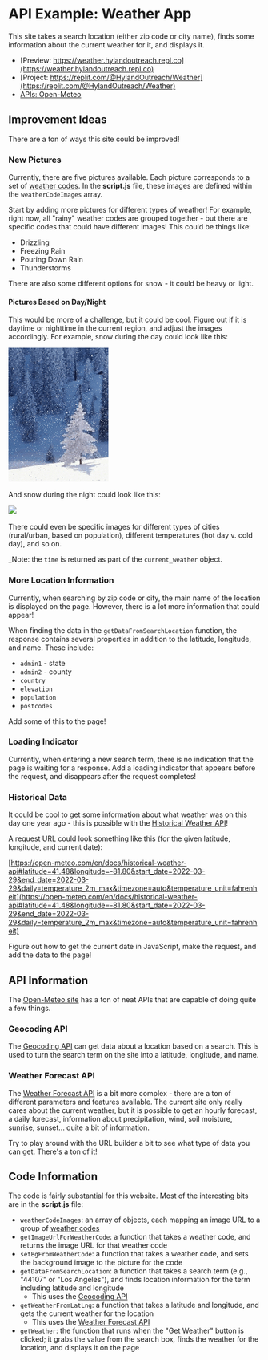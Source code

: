 # API Example: Weather App
This site takes a search location (either zip code or city name), finds some information about the current weather for it, and displays it.

- [Preview: https://weather.hylandoutreach.repl.co](https://weather.hylandoutreach.repl.co)
- [Project: https://replit.com/@HylandOutreach/Weather](https://replit.com/@HylandOutreach/Weather)
- [APIs: Open-Meteo](https://open-meteo.com/)

## Improvement Ideas
There are a ton of ways this site could be improved!

### New Pictures
Currently, there are five pictures available. Each picture corresponds to a set of [weather codes](https://open-meteo.com/en/docs#weathervariables). In the **script.js** file, these images are defined within the `weatherCodeImages` array.

Start by adding more pictures for different types of weather! For example, right now, all "rainy" weather codes are grouped together - but there are specific codes that could have different images! This could be things like:

- Drizzling
- Freezing Rain
- Pouring Down Rain
- Thunderstorms

There are also some different options for snow - it could be heavy or light.

#### Pictures Based on Day/Night
This would be more of a challenge, but it could be cool. Figure out if it is daytime or nighttime in the current region, and adjust the images accordingly. For example, snow during the day could look like this:

![](../Assets/SnowFallDay.gif)

And snow during the night could look like this:

![](https://i.pinimg.com/originals/63/31/dc/6331dca048b6b595be53df8a279646a3.gif)

There could even be specific images for different types of cities (rural/urban, based on population), different temperatures (hot day v. cold day), and so on.

_Note: the `time` is returned as part of the `current_weather` object.

### More Location Information
Currently, when searching by zip code or city, the main name of the location is displayed on the page. However, there is a lot more information that could appear!

When finding the data in the `getDataFromSearchLocation` function, the response contains several properties in addition to the latitude, longitude, and name. These include:

- `admin1` - state
- `admin2` - county
- `country`
- `elevation`
- `population`
- `postcodes`

Add some of this to the page!

### Loading Indicator
Currently, when entering a new search term, there is no indication that the page is waiting for a response. Add a loading indicator that appears before the request, and disappears after the request completes!

### Historical Data
It could be cool to get some information about what weather was on this day one year ago - this is possible with the [Historical Weather API](https://open-meteo.com/en/docs/historical-weather-api#latitude=41.48&longitude=-81.80&start_date=2022-03-29&end_date=2022-03-29&daily=temperature_2m_max&timezone=auto&temperature_unit=fahrenheit)!

A request URL could look something like this (for the given latitude, longitude, and current date):

[https://open-meteo.com/en/docs/historical-weather-api#latitude=41.48&longitude=-81.80&start_date=2022-03-29&end_date=2022-03-29&daily=temperature_2m_max&timezone=auto&temperature_unit=fahrenheit](https://open-meteo.com/en/docs/historical-weather-api#latitude=41.48&longitude=-81.80&start_date=2022-03-29&end_date=2022-03-29&daily=temperature_2m_max&timezone=auto&temperature_unit=fahrenheit)

Figure out how to get the current date in JavaScript, make the request, and add the data to the page!

## API Information
The [Open-Meteo site](https://open-meteo.com/) has a ton of neat APIs that are capable of doing quite a few things.

### Geocoding API
The [Geocoding API](https://open-meteo.com/en/docs/geocoding-api) can get data about a location based on a search. This is used to turn the search term on the site into a latitude, longitude, and name.

### Weather Forecast API
The [Weather Forecast API](https://open-meteo.com/en/docs) is a bit more complex - there are a ton of different parameters and features available. The current site only really cares about the current weather, but it is possible to get an hourly forecast, a daily forecast, information about precipitation, wind, soil moisture, sunrise, sunset... quite a bit of information.

Try to play around with the URL builder a bit to see what type of data you can get. There's a ton of it!

## Code Information
The code is fairly substantial for this website. Most of the interesting bits are in the **script.js** file:

- `weatherCodeImages`: an array of objects, each mapping an image URL to a group of [weather codes](https://open-meteo.com/en/docs#weathervariables)
- `getImageUrlForWeatherCode`: a function that takes a weather code, and returns the image URL for that weather code
- `setBgFromWeatherCode`: a function that takes a weather code, and sets the background image to the picture for the code
- `getDataFromSearchLocation`: a function that takes a search term (e.g., "44107" or "Los Angeles"), and finds location information for the term including latitude and longitude
    - This uses the [Geocoding API](https://open-meteo.com/en/docs/geocoding-api)
- `getWeatherFromLatLng`: a function that takes a latitude and longitude, and gets the current weather for the location
    - This uses the [Weather Forecast API](https://open-meteo.com/en/docs)
- `getWeather`: the function that runs when the "Get Weather" button is clicked; it grabs the value from the search box, finds the weather for the location, and displays it on the page

